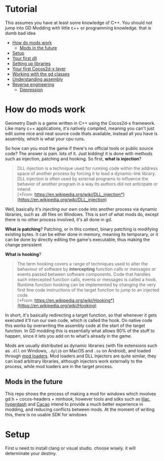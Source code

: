 # Tutorial

This assumes you have at least some knowledge of C++. You should not jump into GD Modding with little c++ or programming knowledge. that is dumb bad idea

- [How do mods work](#how-do-mods-work)
    - [Mods in the future](#mods-in-the-future)
- [Setup](#setup)
- [Your first dll]()
- [Setting up libraries]()
- [Your first Cocos2d-x layer]()
- [Working with the gd classes]()
- [Understanding assembly]()
- [Reverse engineering]()
    - [Depression]()

# How do mods work

Geometry Dash is a game written in C++ using the Cocos2d-x framework. Like many c++ applications, it's natively compiled, meaning you can't just edit some nice and neat source code thats available, instead all you have is assembly, which is what your cpu runs.

So how can you mod the game if there's no official tools or public source code? The answer is pain. lots of it. Just kidding! it is done with methods such as injection, patching and hooking. So first, **what is injection**?

> DLL injection is a technique used for running code within the address space of another process by forcing it to load a dynamic-link library. DLL injection is often used by external programs to influence the behavior of another program in a way its authors did not anticipate or intend. \
[*From: https://en.wikipedia.org/wiki/DLL_injection*](https://en.wikipedia.org/wiki/DLL_injection)

Well, basically it's *injecting* our own code into another process via dynamic libraries, such as .dll files on Windows. This is sort of what mods do, except there is no other process involved, it's all done in gd.

**What is patching**? Patching, or in this context, binary patching is modifying existing bytes. It can be either done in memory, meaning its temporary, or it can be done by directly editing the game's executable, thus making the change persistent

**What is hooking**? 

> The term hooking covers a range of techniques used to alter the behaviour of software by **intercepting** function calls or messages or events passed between software components. Code that handles such intercepted function calls, events or messages is called a hook. \
Runtime function hooking can be implemented by changing the very first few code instructions of the target function to jump to an injected code. \
[*From: https://en.wikipedia.org/wiki/Hooking*](https://en.wikipedia.org/wiki/Hooking)

In short, it's basically redirecting a target function, so that whenever it gets executed it'll run our own code, which is called the hook. On native code this works by overwriting the assembly code at the start of the target function. In GD modding this is essentially what allows 90% of the stuff to happen, since it lets you add on to what's already in the game.

Mods are usually distributed as dynamic libraries (with file extensions such as `.dll` on Windows, `.dylib` on MacOS and `.so` on Android), and loaded through [mod loaders](). Mod loaders and DLL Injectors are quite similar, they can load arbitrary libraries, although injectors work externally to the process, while mod loaders are in the target process.

## Mods in the future

This repo shows the process of making a mod for windows which involves gd.h + cocos-headers + minhook, however tools and sdks such as [lilac](https://github.com/lilac-sdk), [hyperdash]() and [Cacao](https://github.com/camila314/CacaoSDK) intend to provide a much better experience in modding, and reducing conflicts between mods. At the moment of writing this, there is no usable SDK for windows

# Setup

First u need to install clang or visual studio. choose wisely. it will determinate your destiny.